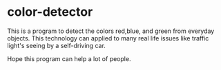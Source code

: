 # color-detector

This is a program to detect the colors red,blue, and green from everyday objects.
This technology can applied to many real life issues like traffic light's seeing by a self-driving car.

Hope this program can help a lot of people.
